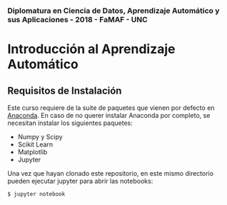 ### Diplomatura en Ciencia de Datos, Aprendizaje Automático y sus Aplicaciones - 2018 - FaMAF - UNC
# Introducción al Aprendizaje Automático


## Requisitos de Instalación

Este curso requiere de la suite de paquetes que vienen por defecto en
[Anaconda](https://www.anaconda.com/download/).  En caso de no querer instalar
Anaconda por completo, se necesitan instalar los siguientes paquetes:

- Numpy y Scipy
- Scikit Learn
- Matplotlib
- Jupyter 

Una vez que hayan clonado este repositorio, en este mismo directorio pueden
ejecutar jupyter para abrir las notebooks:

```
$ jupyter notebook
```
